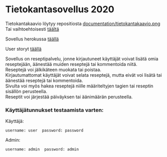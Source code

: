 Tietokantasovellus 2020
======
  

Tietokantakaavio löytyy repositiosta
[documentation/tietokantakaavio.png](https://github.com/hupijekku/tsoha/blob/master/documentation/tietokantakaavio.png)  
Tai vaihtoehtoisesti [täältä](https://dbdiagram.io/d/5e6a5b1b4495b02c3b882b06)  

Sovellus herokussa [täällä](https://tsoha-food-blog.herokuapp.com/)  

User storyt [täällä](https://github.com/hupijekku/tsoha/blob/master/documentation/USERSTORIES.md)  

Sovellus on reseptipalvelu, jonne kirjautuneet käyttäjät voivat lisätä omia reseptejään, äänestää muiden reseptejä tai kommentoida niitä.  
Reseptejä voi jälkikäteen muokata tai poistaa.  
Kirjautumattomat käyttäjät voivat selata reseptejä, mutta eivät voi lisätä tai äänestää reseptejä tai kommentoida.  
Sivulta voi myös hakea reseptejä niille määriteltyjen tagien tai reseptin sisällön perusteella.  
Reseptit voi järjestää päiväyksen tai äänimäärän perusteella.  

### Käyttäjätunnukset testaamista varten:  
Käyttäjä:  
```
username: user  password: password
```
Admin:  
```
username: admin  password: admin
```

